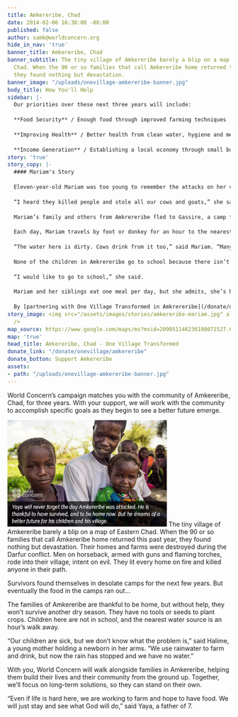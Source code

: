 ```yaml
---
title: Amkereribe, Chad
date: 2014-02-06 16:38:00 -08:00
published: false
author: samk@worldconcern.org
hide_in_nav: 'true'
banner_title: Amkereribe, Chad
banner_subtitle: The tiny village of Amkereribe barely a blip on a map of Eastern
  Chad. When the 90 or so families that call Amkereribe home returned this past year,
  they found nothing but devastation.
banner_image: "/uploads/onevillage-amkereribe-banner.jpg"
body_title: How You'll Help
sidebar: |-
  Our priorities over these next three years will include:

  **Food Security** / Enough food through improved farming techniques

  **Improving Health** / Better health from clean water, hygiene and medical care

  **Income Generation** / Establishing a local economy through small business development
story: 'true'
story_copy: |-
  #### Mariam's Story

  Eleven-year-old Mariam was too young to remember the attacks on her village during the Darfur war. But she has heard from her father, the chief of Amkrereribe, that it was a horrific experience. Armed men on horseback, called Janjaweed, stormed into the village, setting homes on fire and shooting innocent people.

  “I heard they killed people and stole all our cows and goats,” she said. “My father’s cousin died.”

  Mariam’s family and others from Amkrereribe fled to Gassire, a camp for families displaced by the violence. After living in the camp for several years, they have returned to their village to rebuild their lives from scratch.

  Each day, Mariam travels by foot or donkey for an hour to the nearest wadi (a shallow water source) to gather water for her 10 siblings and her parents.

  “The water here is dirty. Cows drink from it too,” said Mariam. “Many people have been sick from the water. I have had stomach pains and have been sick myself from the water.”

  None of the children in Amkrereribe go to school because there isn’t a school anywhere nearby. Mariam says she learned to read and write a little bit when she was living in Gassire, but now she’s forgotten these skills.

  “I would like to go to school,” she said.

  Mariam and her siblings eat one meal per day, but she admits, she’s hungry most of the time. The millet (grain) they had stored up is gone now, and farming families like hers have no resources to plant new crops.

  By [partnering with One Village Transformed in Amkrereribe](/donate/onevillage/amkereribe), you’ll help change all of this. Clean water, education, and sustainable farming are all part of the plan for this village. [Join World Concern](/donate/onevillage/amkereribe) and witness the transformation in Mariam’s village.
story_image: <img src="/assets/images/stories/amkereribe-mariam.jpg" alt="Mariam"
  />
map_source: https://www.google.com/maps/ms?msid=209951146236108071527.0004e2c12fb1fed2ca061&msa=0&ie=UTF8&t=h&ll=12.221918,21.533203&spn=7.242945,11.634521&output=embed
map: 'true'
head_title: Amkereribe, Chad - One Village Transformed
donate_link: "/donate/onevillage/amkereribe"
donate_button: Support Amkereribe
assets:
- path: "/uploads/onevillage-amkereribe-banner.jpg"
---
```


World Concern’s campaign matches you with the community of Amkereribe, Chad, for three years. With your support, we will work with the community to accomplish specific goals as they begin to see a better future emerge.

<img src="/assets/images/stories/amkereribe-yaya.jpg" alt="Yaya and his children" class="right" /> The tiny village of Amkereribe barely a blip on a map of Eastern Chad. When the 90 or so families that call Amkereribe home returned this past year, they found nothing but devastation. Their homes and farms were destroyed during the Darfur conflict. Men on horseback, armed with guns and flaming torches, rode into their village, intent on evil. They lit every home on fire and killed anyone in their path.

Survivors found themselves in desolate camps for the next few years. But eventually the food in the camps ran out…

The families of Amkereribe are thankful to be home, but without help, they won’t survive another dry season. They have no tools or seeds to plant crops. Children here are not in school, and the nearest water source is an hour’s walk away.

“Our children are sick, but we don’t know what the problem is,” said Halime, a young mother holding a newborn in her arms. “We use rainwater to farm and drink, but now the rain has stopped and we have no water.”

With you, World Concern will walk alongside families in Amkereribe, helping them build their lives and their community from the ground up. Together, we’ll focus on long-term solutions, so they can stand on their own.

“Even if life is hard here, we are working to farm and hope to have food. We will just stay and see what God will do,” said Yaya, a father of 7.
